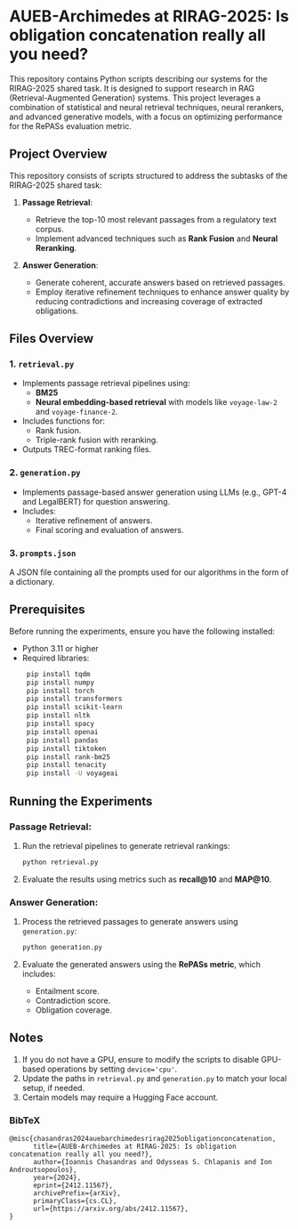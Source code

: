 # AUEB-Archimedes at RIRAG-2025: Is obligation concatenation really all you need?

This repository contains Python scripts describing our systems for the RIRAG-2025 shared task. It is designed to support research in RAG (Retrieval-Augmented Generation) systems. This project leverages a combination of statistical and neural retrieval techniques, neural rerankers, and advanced generative models, with a focus on optimizing performance for the RePASs evaluation metric.

## Project Overview

This repository consists of scripts structured to address the subtasks of the RIRAG-2025 shared task:

1. **Passage Retrieval**:
   - Retrieve the top-10 most relevant passages from a regulatory text corpus.
   - Implement advanced techniques such as **Rank Fusion** and **Neural Reranking**.

2. **Answer Generation**:
   - Generate coherent, accurate answers based on retrieved passages.
   - Employ iterative refinement techniques to enhance answer quality by reducing contradictions and increasing coverage of extracted obligations.

## Files Overview

### 1. `retrieval.py`
   - Implements passage retrieval pipelines using:
     - **BM25** 
     - **Neural embedding-based retrieval** with models like `voyage-law-2` and `voyage-finance-2`.
   - Includes functions for:
     - Rank fusion.
     - Triple-rank fusion with reranking.
   - Outputs TREC-format ranking files.

### 2. `generation.py`
   - Implements passage-based answer generation using LLMs (e.g., GPT-4 and LegalBERT) for question answering.
   - Includes:
     - Iterative refinement of answers.
     - Final scoring and evaluation of answers.

### 3. `prompts.json`
A JSON file containing all the prompts used for our algorithms in the form of a dictionary.

## Prerequisites

Before running the experiments, ensure you have the following installed:

- Python 3.11 or higher
- Required libraries:
  ```bash
   pip install tqdm
   pip install numpy
   pip install torch
   pip install transformers
   pip install scikit-learn
   pip install nltk
   pip install spacy
   pip install openai
   pip install pandas
   pip install tiktoken
   pip install rank-bm25
   pip install tenacity
   pip install -U voyageai
  ```

## Running the Experiments

### Passage Retrieval:
1. Run the retrieval pipelines to generate retrieval rankings:
   ```bash
   python retrieval.py
   ```

2. Evaluate the results using metrics such as **recall@10** and **MAP@10**.

### Answer Generation:
1. Process the retrieved passages to generate answers using `generation.py`:
   ```bash
   python generation.py
   ```

2. Evaluate the generated answers using the **RePASs metric**, which includes:
   - Entailment score.
   - Contradiction score.
   - Obligation coverage.

## Notes

1. If you do not have a GPU, ensure to modify the scripts to disable GPU-based operations by setting `device='cpu'`.
2.  Update the paths in `retrieval.py` and `generation.py` to match your local setup, if needed.
3. Certain models may require a Hugging Face account.

### BibTeX

```shell
@misc{chasandras2024auebarchimedesrirag2025obligationconcatenation,
      title={AUEB-Archimedes at RIRAG-2025: Is obligation concatenation really all you need?}, 
      author={Ioannis Chasandras and Odysseas S. Chlapanis and Ion Androutsopoulos},
      year={2024},
      eprint={2412.11567},
      archivePrefix={arXiv},
      primaryClass={cs.CL},
      url={https://arxiv.org/abs/2412.11567}, 
}
